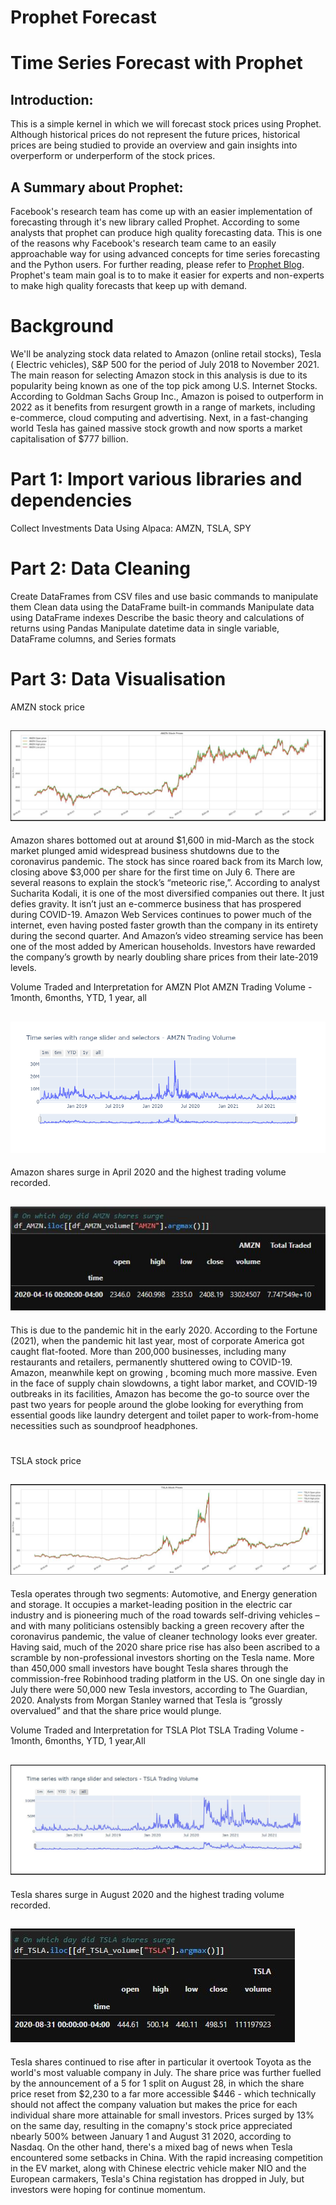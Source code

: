 # Prophet Forecast
# Time Series Forecast with Prophet

## Introduction:
This is a simple kernel in which we will forecast stock prices using Prophet. Although historical prices do not represent the future prices, historical prices are being studied to provide an overview and gain insights into overperform or underperform of the stock prices.  


## A Summary about Prophet:
Facebook's research team has come up with an easier implementation of forecasting through it's new library called Prophet. According to some analysts that prophet can produce high quality forecasting data. This is one of the reasons why Facebook's research team came to an easily approachable way for using advanced concepts for time series forecasting and the Python users.  For further reading, please refer to  [Prophet Blog](https://research.fb.com/prophet-forecasting-at-scale/). Prophet's team main goal is to to make it easier for experts and non-experts to make high quality forecasts that keep up with demand.

# Background
We'll be analyzing stock data related to Amazon (online retail stocks), Tesla ( Electric vehicles), S&P 500 for the period of July 2018 to November 2021. The main reason for selecting Amazon stock in this analysis is due to its popularity being known as one of the top pick among U.S. Internet Stocks.  According to Goldman Sachs Group Inc., Amazon is poised to outperform in 2022 as it benefits from resurgent growth in a range of markets, including e-commerce, cloud computing and advertising.  Next, in a fast-changing world Tesla has gained massive stock growth and now sports a market capitalisation of $777 billion.
  

# Part 1: Import various libraries and dependencies
Collect Investments Data Using Alpaca: AMZN, TSLA, SPY

  
 # Part 2: Data Cleaning 
Create DataFrames from CSV files and use basic commands to manipulate them
Clean data using the DataFrame built-in commands
Manipulate data using DataFrame indexes
Describe the basic theory and calculations of returns using Pandas
Manipulate datetime data in single variable, DataFrame columns, and Series formats

  
  
  
  
 # Part 3: Data Visualisation
 AMZN stock price
 ## ![Amazon Share price](https://github.com/juliannehiew/Project-1-Prophet-Stock-Forecast/blob/main/Amazon%20Share%20Prices.JPG?raw=true)
  
 Amazon shares bottomed out at around $1,600 in mid-March as the stock market plunged amid widespread business shutdowns due to the coronavirus pandemic. The stock has since roared back from its March low, closing above $3,000 per share for the first time on July 6. There are several reasons to explain the stock’s “meteoric rise,”.  According to analyst Sucharita Kodali, it is one of the most diversified companies out there.  It just defies gravity.   It isn’t just an e-commerce business that has prospered during COVID-19. Amazon Web Services continues to power much of the internet, even having posted faster growth than the company in its entirety during the second quarter. And Amazon’s video streaming service has been one of the most added by American households. Investors have rewarded the company’s growth by nearly doubling share prices from their late-2019 levels.
 
  

  Volume Traded and Interpretation for AMZN
  Plot AMZN Trading Volume - 1month, 6months, YTD, 1 year, all
  ## ![AMZ Trading Volume](https://github.com/juliannehiew/Project-1-Prophet-Stock-Forecast/blob/main/AMZN%20Trading%20Volume.jpg)
  
  
  
  Amazon shares surge in April 2020 and the highest trading volume recorded. 
  
  
  ## ![AMZ Highest Trading Volume](https://github.com/juliannehiew/Project-1-Prophet-Stock-Forecast/blob/main/AMZN%20Highest%20Traded%20Volume.JPG)
  This is due to the pandemic hit in the early 2020. According to the Fortune (2021), when the pandemic hit last year, most of corporate America got caught flat-footed. More than 200,000 businesses, including many restaurants and retailers, permanently shuttered owing to COVID-19. Amazon, meanwhile kept on growing , bcoming much more massive. Even in the face of supply chain slowdowns, a tight labor market, and COVID-19 outbreaks in its facilities, Amazon has become the go-to source over the past two years for people around the globe looking for everything from essential goods like laundry detergent and toilet paper to work-from-home necessities such as soundproof headphones.



# 
  
  TSLA stock price
 ## ![Tesla Share price](https://github.com/juliannehiew/Project-1-Prophet-Stock-Forecast/blob/main/Tesla%20Share%20Prices.JPG?raw=true) 

Tesla operates through two segments: Automotive, and Energy generation and storage. It occupies a market-leading position in the electric car industry and is pioneering much of the road towards self-driving vehicles – and with many politicians ostensibly backing a green recovery after the coronavirus pandemic, the value of cleaner technology looks ever greater.  Having said, much of the 2020 share price rise has also been ascribed to a scramble by non-professional investors shorting on the Tesla name. More than 450,000 small investors have bought Tesla shares through the commission-free Robinhood trading platform in the US. On one single day in July there were 50,000 new Tesla investors, according to The Guardian, 2020.  Analysts from Morgan Stanley warned that Tesla is “grossly overvalued” and that the share price would plunge.
  
  
  
  Volume Traded and Interpretation for TSLA
  Plot TSLA Trading Volume - 1month, 6months, YTD, 1 year,All
  ## ![TSLA Trading Volume](https://github.com/juliannehiew/Project-1-Prophet-Stock-Forecast/blob/main/Tesla%20Trading%20Volume.JPG)
  
  
  
  
  Tesla shares surge in August 2020 and the highest trading volume recorded.
  
  
  ## ![TSLA Highest Trading Volume](https://github.com/juliannehiew/Project-1-Prophet-Stock-Forecast/blob/main/TSLA%20Highest%20Traded%20Volume.JPG)
  
  Tesla shares continued to rise after in particular it overtook Toyota as the world's most valuable company in July.  The share price was further fuelled by the announcement of a 5 for 1 split on August 28, in which the share price reset from $2,230 to a far more accessible $446 - which technically should not affect the company valuation but makes the price for each individual share more attainable for small investors.  Prices surged by 13% on the same day, resulting in the comapny's stock price appreciated nbearly 500% between January 1 and August 31 2020, according to Nasdaq.
  On the other hand, there's a mixed bag of news when Tesla encountered some setbacks in China. With the rapid increasing competition in the EV market, along with Chinese electric vehicle maker NIO and the European carmakers, Tesla's China registation has dropped in July, but investors were hoping for continue momentum.
  
  
  
  
  
 
  
 
  

